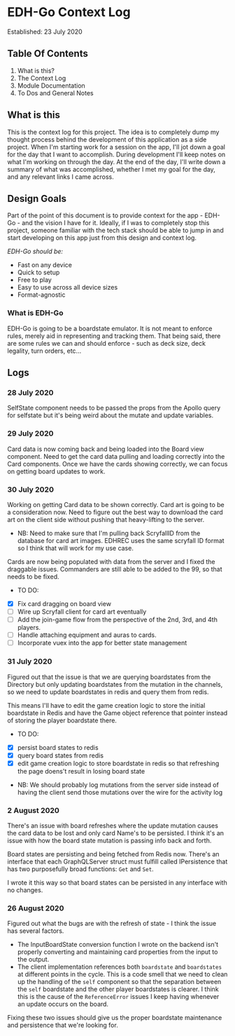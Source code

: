# EDH-Go Context Log

Established: 23 July 2020

## Table Of Contents

1. What is this?
2. The Context Log
3. Module Documentation
4. To Dos and General Notes

## What is this

This is the context log for this project. The idea is to completely dump my thought process behind the development of this application as a side project.
When I'm starting work for a session on the app, I'll jot down a goal for the day that I want to accomplish. During development I'll keep notes on what I'm working on through the day. At the end of the day, I'll write down a summary of what was accomplished, whether I met my goal for the day, and any relevant links I came across.

## Design Goals

Part of the point of this document is to provide context for the app - EDH-Go - and the vision I have for it. Ideally, if I was to completely stop this project, someone familiar with the tech stack should be able to jump in and start developing on this app just from this design and context log.

_EDH-Go should be:_

- Fast on any device
- Quick to setup
- Free to play
- Easy to use across all device sizes
- Format-agnostic

### What is EDH-Go

EDH-Go is going to be a boardstate emulator. It is not meant to enforce rules, merely aid in representing and tracking them.
That being said, there are some rules we can and should enforce - such as deck size, deck legality, turn orders, etc...

## Logs

### 28 July 2020

SelfState component needs to be passed the props from the Apollo query for selfstate but it's being weird about the mutate and update variables.

### 29 July 2020

Card data is now coming back and being loaded into the Board view component.
Need to get the card data pulling and loading correctly into the Card components.
Once we have the cards showing correctly, we can focus on getting board updates to work.

### 30 July 2020

Working on getting Card data to be shown correctly. Card art is going to be a consideration now. Need to figure out the best way to download the card art on the client side without pushing that heavy-lifting to the server.

- NB: Need to make sure that I'm pulling back ScryfallID from the database for card art images. EDHREC uses the same scryfall ID format so I think that will work for my use case.

Cards are now being populated with data from the server and I fixed the draggable issues.
Commanders are still able to be added to the 99, so that needs to be fixed.

- TO DO:
- [x] Fix card dragging on board view
- [ ] Wire up Scryfall client for card art eventually
- [ ] Add the join-game flow from the perspective of the 2nd, 3rd, and 4th players.
- [ ] Handle attaching equipment and auras to cards.
- [ ] Incorporate vuex into the app for better state management

### 31 July 2020

Figured out that the issue is that we are querying boardstates from the Directory but only updating boardstates from the mutation in the channels, so we need to update boardstates in redis and query them from redis.

This means I'll have to edit the game creation logic to store the initial boardstate in Redis and have the Game object reference that pointer instead of storing the player boardstate there.

- TO DO:
- [x] persist board states to redis
- [x] query board states from redis
- [x] edit game creation logic to store boardstate in redis so that refreshing the page doens't result in losing board state

- NB: We should probably log mutations from the server side instead of having the client send those mutations over the wire for the activity log

### 2 August 2020

There's an issue with board refreshes where the update mutation causes the card data to be lost and only card Name's to be persisted. I think it's an issue with how the board state mutation is passing info back and forth.

Board states are persisting and being fetched from Redis now. There's an interface that each GraphQLServer struct must fulfill called IPersistence that has two purposefully broad functions: `Get` and `Set`.

I wrote it this way so that board states can be persisted in any interface with no changes.

### 26 August 2020 

Figured out what the bugs are with the refresh of state - I think the issue has several factors. 
* The InputBoardState conversion function I wrote on the backend isn't properly converting and maintaining card properties from the input to the output. 
* The client implementation references both `boardstate` and `boardstates` at different points in the cycle. This is a code smell that we need to clean up the handling of the `self` component so that the separation between the `self` boardstate and the other player boardstates is clearer. I think this is the cause of the `ReferenceError` issues I keep having whenever an update occurs on the board. 
  
Fixing these two issues should give us the proper boardstate maintenance and persistence that we're looking for.
